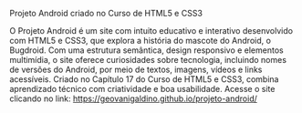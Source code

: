 Projeto Android criado no Curso de HTML5 e CSS3

O Projeto Android é um site com intuito educativo e interativo desenvolvido com HTML5 e CSS3, que explora a história do mascote do Android, o Bugdroid. Com uma estrutura semântica, design responsivo e elementos multimídia, o site oferece curiosidades sobre tecnologia, incluindo nomes de versões do Android, por meio de textos, imagens, vídeos e links acessíveis. Criado no Capítulo 17 do Curso de HTML5 e CSS3, combina aprendizado técnico com criatividade e boa usabilidade.
Acesse o site clicando no link: https://geovanigaldino.github.io/projeto-android/
